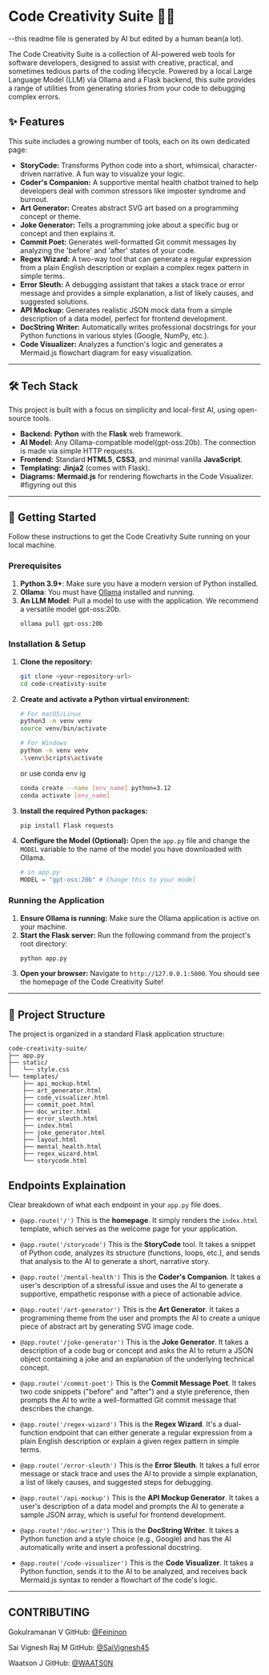 # Code Creativity Suite 🎨✨

--this readme file is generated by AI but edited by a human bean(a lot).

The Code Creativity Suite is a collection of AI-powered web tools for software developers, designed to assist with creative, practical, and sometimes tedious parts of the coding lifecycle. Powered by a local Large Language Model (LLM) via Ollama and a Flask backend, this suite provides a range of utilities from generating stories from your code to debugging complex errors.

## ✨ Features

This suite includes a growing number of tools, each on its own dedicated page:

  * **StoryCode:** Transforms Python code into a short, whimsical, character-driven narrative. A fun way to visualize your logic.
  * **Coder's Companion:** A supportive mental health chatbot trained to help developers deal with common stressors like imposter syndrome and burnout.
  * **Art Generator:** Creates abstract SVG art based on a programming concept or theme.
  * **Joke Generator:** Tells a programming joke about a specific bug or concept and then explains it.
  * **Commit Poet:** Generates well-formatted Git commit messages by analyzing the 'before' and 'after' states of your code.
  * **Regex Wizard:** A two-way tool that can generate a regular expression from a plain English description or explain a complex regex pattern in simple terms.
  * **Error Sleuth:** A debugging assistant that takes a stack trace or error message and provides a simple explanation, a list of likely causes, and suggested solutions.
  * **API Mockup:** Generates realistic JSON mock data from a simple description of a data model, perfect for frontend development.
  * **DocString Writer:** Automatically writes professional docstrings for your Python functions in various styles (Google, NumPy, etc.).
  * **Code Visualizer:** Analyzes a function's logic and generates a Mermaid.js flowchart diagram for easy visualization.

-----

## 🛠️ Tech Stack

This project is built with a focus on simplicity and local-first AI, using open-source tools.

  * **Backend:** **Python** with the **Flask** web framework.
  * **AI Model:** Any Ollama-compatible model(gpt-oss:20b). The connection is made via simple HTTP requests.
  * **Frontend:** Standard **HTML5**, **CSS3**, and minimal vanilla **JavaScript**.
  * **Templating:** **Jinja2** (comes with Flask).
  * **Diagrams:** **Mermaid.js** for rendering flowcharts in the Code Visualizer. #figyring out this

-----

## 🚀 Getting Started

Follow these instructions to get the Code Creativity Suite running on your local machine.

### Prerequisites

1.  **Python 3.9+**: Make sure you have a modern version of Python installed.
2.  **Ollama**: You must have [Ollama](https://ollama.com/) installed and running.
3.  **An LLM Model**: Pull a model to use with the application. We recommend a versatile model gpt-oss:20b.
    ```bash
    ollama pull gpt-oss:20b
    ```

### Installation & Setup

1.  **Clone the repository:**

    ```bash
    git clone <your-repository-url>
    cd code-creativity-suite
    ```

2.  **Create and activate a Python virtual environment:**

    ```bash
    # For macOS/Linux
    python3 -m venv venv
    source venv/bin/activate

    # For Windows
    python -m venv venv
    .\venv\Scripts\activate
    ```
    or use conda env ig
    
    ```bash
    conda create --name [env_name] python=3.12
    conda activate [env_name]
    ```

4.  **Install the required Python packages:**

    ```bash
    pip install Flask requests
    ```

5.  **Configure the Model (Optional):**
    Open the `app.py` file and change the `MODEL` variable to the name of the model you have downloaded with Ollama.

    ```python
    # in app.py
    MODEL = "gpt-oss:20b" # Change this to your model
    ```

### Running the Application

1.  **Ensure Ollama is running:** Make sure the Ollama application is active on your machine.
2.  **Start the Flask server:** Run the following command from the project's root directory:
    ```bash
    python app.py
    ```
3.  **Open your browser:** Navigate to `http://127.0.0.1:5000`. You should see the homepage of the Code Creativity Suite\!

-----

## 📂 Project Structure

The project is organized in a standard Flask application structure:

```
code-creativity-suite/
├── app.py
├── static/
│   └── style.css
└── templates/
    ├── api_mockup.html
    ├── art_generator.html
    ├── code_visualizer.html
    ├── commit_poet.html
    ├── doc_writer.html
    ├── error_sleuth.html
    ├── index.html
    ├── joke_generator.html
    ├── layout.html
    ├── mental_health.html
    ├── regex_wizard.html
    └── storycode.html
```

## Endpoints Explaination

Clear breakdown of what each endpoint in your `app.py` file does.

* `@app.route('/')`
    This is the **homepage**. It simply renders the `index.html` template, which serves as the welcome page for your application.

* `@app.route('/storycode')`
    This is the **StoryCode** tool. It takes a snippet of Python code, analyzes its structure (functions, loops, etc.), and sends that analysis to the AI to generate a short, narrative story.

* `@app.route('/mental-health')`
    This is the **Coder's Companion**. It takes a user's description of a stressful issue and uses the AI to generate a supportive, empathetic response with a piece of actionable advice.

* `@app.route('/art-generator')`
    This is the **Art Generator**. It takes a programming theme from the user and prompts the AI to create a unique piece of abstract art by generating SVG image code.

* `@app.route('/joke-generator')`
    This is the **Joke Generator**. It takes a description of a code bug or concept and asks the AI to return a JSON object containing a joke and an explanation of the underlying technical concept.

* `@app.route('/commit-poet')`
    This is the **Commit Message Poet**. It takes two code snippets ("before" and "after") and a style preference, then prompts the AI to write a well-formatted Git commit message that describes the change.

* `@app.route('/regex-wizard')`
    This is the **Regex Wizard**. It's a dual-function endpoint that can either generate a regular expression from a plain English description or explain a given regex pattern in simple terms.

* `@app.route('/error-sleuth')`
    This is the **Error Sleuth**. It takes a full error message or stack trace and uses the AI to provide a simple explanation, a list of likely causes, and suggested steps for debugging.

* `@app.route('/api-mockup')`
    This is the **API Mockup Generator**. It takes a user's description of a data model and prompts the AI to generate a sample JSON array, which is useful for frontend development.

* `@app.route('/doc-writer')`
    This is the **DocString Writer**. It takes a Python function and a style choice (e.g., Google) and has the AI automatically write and insert a professional docstring.

* `@app.route('/code-visualizer')`
    This is the **Code Visualizer**. It takes a Python function, sends it to the AI to be analyzed, and receives back Mermaid.js syntax to render a flowchart of the code's logic.

-----

## CONTRIBUTING

Gokulramanan V
GitHub: [ @Feininon](https://github.com/Feininon)

Sai Vignesh Raj M
GitHub: [ @SaiVignesh45](https://github.com/SaiVignesh45)

Waatson J
GitHub: [ @WAATS0N](https://github.com/WAATS0N)
